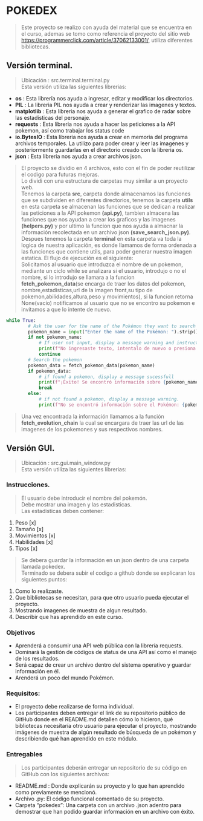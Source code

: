 # POKEDEX

> Este proyecto se realizo con ayuda del material que se encuentra en el curso, ademas se tomo como referencia el proyecto del sitio web https://programmerclick.com/article/37062133001/, utiliza diferentes bibliotecas.

## Versión terminal.

> Ubicación : src.terminal.terminal.py<br>Esta versión utiliza las siguientes librerias:

- **os** : Esta librería nos ayuda a ingresar, editar y modificar los directorios.
- **PIL** : La libreria PIL nos ayuda a crear y renderizar las imagenes y textos.
- **matplotlib** : Esta libreria nos ayuda a generar el grafico de radar sobre las estadisticas del personaje.
- **requests** : Esta libreria nos ayuda a hacer las peticiones a la API pokemon, así como trabajar los status code
- **io.BytesIO** : Esta libreria nos ayuda a crear en memoria del programa archivos temporales. La utilizo para poder crear y leer las imagenes y posteriormente guardarlas en el directorio creado con la libreria os.
- **json** : Esta libreria nos ayuda a crear archivos json.

> El proyecto se dividio en 4 archivos, esto con el fin de poder reutilizar el codigo para futuras mejoras.<br>Lo dividi con una estructura de carpetas muy similar a un proyecto web.<br>Tenemos la carpeta **src**, carpeta donde almacenamos las funciones que se subdividen en diferentes directorios, tenemos la carpeta **utils** en esta carpeta se almacenan las funciones que se dedican a realizar las peticiones a la API pokemon **(api.py)**, tambien almacena las funciones que nos ayudan a crear los graficos y las imagenes **(helpers.py)** y por ultimo la funcion que nos ayuda a almacnar la información recolectada en un archivo json **(save_search_json.py)**. Despues tenemos la carpeta **terminal** en esta carpeta va toda la logica de nuestra aplicación, es donde llamamos de forma ordenada a las funciones que contiene utils, para poder generar nuestra imagen estatica. El flujo de ejecución es el siguiente:<br>Solicitamos al usuario que introduzca el nombre de un pokemon, mediante un ciclo while se analizara si el usuario, introdujo o no el nombre, si lo introdujo se llamara a la funcion **fetch_pokemon_data**(se encarga de traer los datos del pokemon, nombre,estadisticas,url de la imagen front,su tipo de pokemon,abilidades,altura,peso y movimientos), si la funcion retorna None(vacío) notificamos al usuario que no se encontro su pokemon e invitamos a que lo intente de nuevo.

```python
while True:
        # Ask the user for the name of the Pokémon they want to search for.
        pokemon_name = input("Enter the name of the Pokémon: ").strip().lower()
        if not pokemon_name:
            # If user not input, display a message warning and instructions for exit of execute.
            print(f"No ingresaste texto, intentalo de nuevo o presiona ctrl+c para salir : {pokemon_name}.")
            continue
        # Search the pokemon
        pokemon_data = fetch_pokemon_data(pokemon_name)
        if pokemon_data:
            # if found a pokemon, display a message sucessfull
            print(f"¡Éxito! Se encontró información sobre {pokemon_name}.")
            break
        else:
            # if not found a pokemon, display a message warning.
            print(f"No se encontró información sobre el Pokémon: {pokemon_name}. Por favor, inténtalo de nuevo.")
```

> Una vez encontrada la información llamamos a la función **fetch_evolution_chain** la cual se encargara de traer las url de las imagenes de los pokemones y sus respectivos nombres.

## Versión GUI.

> Ubicación : src.gui.main_window.py<br>Esta versión utiliza las siguientes librerias:

### Instrucciones.

> El usuario debe introducir el nombre del pokemón.<br>Debe mostrar una imagen y las estadisticas.<br>Las estadisticas deben contener:

1. Peso [x]
2. Tamaño [x]
3. Movimientos [x]
4. Habilidades [x]
5. Tipos [x]

> Se debera guardar la información en un json dentro de una carpeta llamada pokedex.<br>Terminado se debera subir el codigo a github donde se explicaran los siguientes puntos:

1. Como lo realizaste.
2. Que bibliotecas se necesitan, para que otro usuario pueda ejecutar el proyecto.
3. Mostrando imagenes de muestra de algun resultado.
4. Describir que has aprendido en este curso.

### Objetivos

- Aprenderá a consumir una API web pública con la librería requests.
- Dominará la gestión de códigos de status de una API así como el manejo de los resultados.
- Será capaz de crear un archivo dentro del sistema operativo y guardar información en él.
- Arenderá un poco del mundo Pokémon.

### Requisitos:

- El proyecto debe realizarse de forma individual.
- Los participantes deben entregar el link de su repositorio público de GitHub donde en el README.md detallen cómo lo hicieron, qué bibliotecas necesitaría otro usuario para ejecutar el proyecto, mostrando imágenes de muestra de algún resultado de búsqueda de un pokémon y describiendo qué han aprendido en este módulo.

### Entregables

> Los participantes deberán entregar un repositorio de su código en GitHub con los siguientes archivos:

- README.md : Donde explicarán su proyecto y lo que han aprendido como previamente se mencionó.
- Archivo .py: El código funcional comentado de su proyecto.
- Carpeta “pokedex”: Una carpeta con un archivo .json adentro para demostrar que han podido guardar información en un archivo con éxito.
